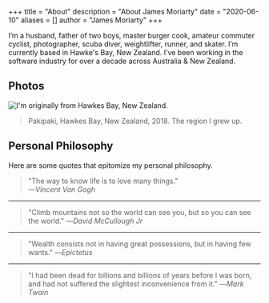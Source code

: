 +++
title = "About"
description = "About James Moriarty"
date = "2020-06-10"
aliases = []
author = "James Moriarty"
+++

I’m a husband, father of two boys, master burger cook, amateur commuter cyclist, photographer, scuba diver, weightlifter, runner, and skater. I’m currently based in Hawke's Bay, New Zealand. I’ve been working in the software industry for over a decade across Australia & New Zealand.

## Photos

![I'm originally from Hawkes Bay, New Zealand.](/images/about-new-zealand.jpg)
> Pakipaki, Hawkes Bay, New Zealand, 2018. The region I grew up.

## Personal Philosophy

Here are some quotes that epitomize my personal philosophy.

> "The way to know life is to love many things."\
_―Vincent Van Gogh_

<hr />

> "Climb mountains not so the world can see you, but so you can see the world."
_―David McCullough Jr_

<hr />

> "Wealth consists not in having great possessions, but in having few wants."
_―Epictetus_

<hr />

> "I had been dead for billions and billions of years before I was born, and had not suffered the slightest inconvenience from it."
_―Mark Twain_
